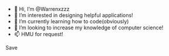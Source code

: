- 👋 Hi, I’m @Warrenxzzz
- 👀 I’m interested in designing helpful applications!
- 🌱 I’m currently learning how to code(obviously)
- 💞️ I’m looking to increase my knowledge of computer science!
- 📫 HMU for request!

<!---
Warrenxzzz/Warrenxzzz is a ✨ special ✨ repository because its `README.md` (this file) appears on your GitHub profile.
You can click the Preview link to take a look at your changes.
--->Save
